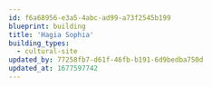 ```yaml
---
id: f6a68956-e3a5-4abc-ad99-a73f2545b199
blueprint: building
title: 'Hagia Sophia'
building_types:
  - cultural-site
updated_by: 77258fb7-d61f-46fb-b191-6d9bedba750d
updated_at: 1677597742
---
```

